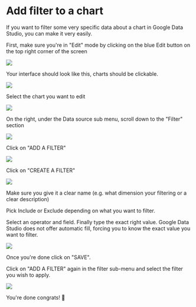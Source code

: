# Add filter to a chart

If you want to filter some very specific data about a chart in Google Data Studio, you can make it very easily.

First, make sure you're in "Edit" mode by clicking on the blue Edit button on the top right corner of the screen

![](<../../.gitbook/assets/image (109).png>)

Your interface should look like this, charts should be clickable.

![](<../../.gitbook/assets/image (110).png>)

Select the chart you want to edit

![](<../../.gitbook/assets/image (112).png>)

On the right, under the Data source sub menu, scroll down to the "Filter" section

![](<../../.gitbook/assets/image (113).png>)

Click on "ADD A FILTER"

![](<../../.gitbook/assets/image (114).png>)

Click on "CREATE A FILTER"

![](<../../.gitbook/assets/image (115).png>)

Make sure you give it a clear name (e.g. what dimension your filtering or a clear description)

Pick Include or Exclude depending on what you want to filter.

Select an operator and field. Finally type the exact right value. Google Data Studio does not offer automatic fill, forcing you to know the exact value you want to filter.

![](<../../.gitbook/assets/image (116).png>)

Once you're done click on "SAVE".

Click on "ADD A FILTER" again in the filter sub-menu and select the filter you wish to apply.

![](<../../.gitbook/assets/image (118).png>)

You're done congrats! 🎉



